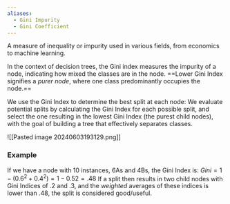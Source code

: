 ```yaml
---
aliases:
  - Gini Impurity
  - Gini Coefficient
---
```


A measure of inequality or impurity used in various fields, from economics to machine learning.

In the context of decision trees, the Gini index measures the impurity of a node, indicating how mixed the classes are in the node. ==Lower Gini Index signifies a *purer node*, where one class predominantly occupies the node.==

We use the Gini Index to determine the best split at each node: We evaluate potential splits by calculating the Gini Index for each possible split, and select the one resulting in the lowest Gini Index (the purest child nodes), with the goal of building a tree that effectively separates classes.

![[Pasted image 20240603193129.png]]

### Example

If we have a node with 10 instances, 6As and 4Bs, the Gini Index is:
$Gini = 1 - (0.6^2 + 0.4^2) = 1 - 0.52 = .48$
If a split then results in two child nodes with Gini Indices of .2 and .3, and the *weighted* averages of these indices is lower than .48, the split is considered good/useful.
